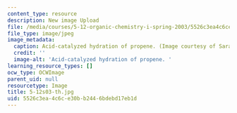 ```yaml
---
content_type: resource
description: New image Upload
file: /media/courses/5-12-organic-chemistry-i-spring-2003/5526c3ea4c6ce30bb2446bdebd17eb1d_5-12s03-th.jpg
file_type: image/jpeg
image_metadata:
  caption: Acid-catalyzed hydration of propene. (Image courtesy of Sarah Tabacco.)
  credit: ''
  image-alt: 'Acid-catalyzed hydration of propene. '
learning_resource_types: []
ocw_type: OCWImage
parent_uid: null
resourcetype: Image
title: 5-12s03-th.jpg
uid: 5526c3ea-4c6c-e30b-b244-6bdebd17eb1d
---
```


